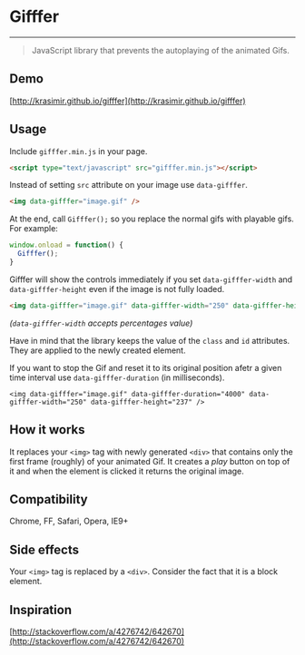 # Gifffer

---

> JavaScript library that prevents the autoplaying of the animated Gifs.

## Demo

[http://krasimir.github.io/gifffer](http://krasimir.github.io/gifffer)

## Usage

Include `gifffer.min.js` in your page.

```html
<script type="text/javascript" src="gifffer.min.js"></script>
```

Instead of setting `src` attribute on your image use `data-gifffer`.

```html
<img data-gifffer="image.gif" />
```

At the end, call `Gifffer();` so you replace the normal gifs with playable gifs. For example:

```js
window.onload = function() {
  Gifffer();
}
```

Gifffer will show the controls immediately if you set `data-gifffer-width` and `data-gifffer-height` even if the image is not fully loaded.

```html
<img data-gifffer="image.gif" data-gifffer-width="250" data-gifffer-height="237" />
```

*(`data-gifffer-width` accepts percentages value)*

Have in mind that the library keeps the value of the `class` and `id` attributes. They are applied to the newly created element.

If you want to stop the Gif and reset it to its original position afetr a given time interval use `data-gifffer-duration` (in milliseconds).

```
<img data-gifffer="image.gif" data-gifffer-duration="4000" data-gifffer-width="250" data-gifffer-height="237" />
```

## How it works

It replaces your `<img>` tag with newly generated `<div>` that contains only the first frame (roughly) of your animated Gif. It creates a *play* button on top of it and when the element is clicked it returns the original image.

## Compatibility

Chrome, FF, Safari, Opera, IE9+

## Side effects

Your `<img>` tag is replaced by a `<div>`. Consider the fact that it is a block element.

## Inspiration

[http://stackoverflow.com/a/4276742/642670](http://stackoverflow.com/a/4276742/642670)